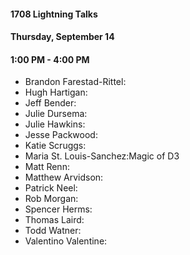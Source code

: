 #### 1708 Lightning Talks
#### Thursday, September 14
#### 1:00 PM - 4:00 PM

- Brandon Farestad-Rittel:
- Hugh Hartigan:
- Jeff Bender:
- Julie Dursema:
- Julie Hawkins:
- Jesse Packwood:
- Katie Scruggs:
- Maria St. Louis-Sanchez:Magic of D3
- Matt Renn:
- Matthew Arvidson:
- Patrick Neel:
- Rob Morgan:
- Spencer Herms:
- Thomas Laird:
- Todd Watner:
- Valentino Valentine:
